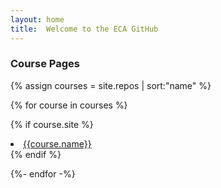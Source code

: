 ```yaml
---
layout: home
title:  Welcome to the ECA GitHub
---
```


### Course Pages

{% assign courses = site.repos | sort:"name" %}

{% for course in courses %}

{% if course.site %}
<li>
  <!-- <h4> -->
  <a href="{{site.url}}/courses/{{course.url}}">
  {{course.name}}
  </a>
  <!-- </h4> -->
</li>
{% endif %}

{%- endfor -%}

